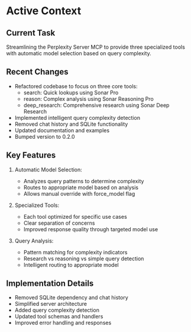 # Active Context

## Current Task
Streamlining the Perplexity Server MCP to provide three specialized tools with automatic model selection based on query complexity.

## Recent Changes
- Refactored codebase to focus on three core tools:
  - search: Quick lookups using Sonar Pro
  - reason: Complex analysis using Sonar Reasoning Pro
  - deep_research: Comprehensive research using Sonar Deep Research
- Implemented intelligent query complexity detection
- Removed chat history and SQLite functionality
- Updated documentation and examples
- Bumped version to 0.2.0

## Key Features
1. Automatic Model Selection:
   - Analyzes query patterns to determine complexity
   - Routes to appropriate model based on analysis
   - Allows manual override with force_model flag

2. Specialized Tools:
   - Each tool optimized for specific use cases
   - Clear separation of concerns
   - Improved response quality through targeted model use

3. Query Analysis:
   - Pattern matching for complexity indicators
   - Research vs reasoning vs simple query detection
   - Intelligent routing to appropriate model

## Implementation Details
- Removed SQLite dependency and chat history
- Simplified server architecture
- Added query complexity detection
- Updated tool schemas and handlers
- Improved error handling and responses
